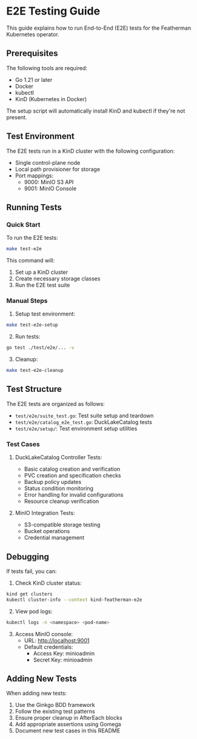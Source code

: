 # E2E Testing Guide

This guide explains how to run End-to-End (E2E) tests for the Featherman Kubernetes operator.

## Prerequisites

The following tools are required:

- Go 1.21 or later
- Docker
- kubectl
- KinD (Kubernetes in Docker)

The setup script will automatically install KinD and kubectl if they're not present.

## Test Environment

The E2E tests run in a KinD cluster with the following configuration:

- Single control-plane node
- Local path provisioner for storage
- Port mappings:
  - 9000: MinIO S3 API
  - 9001: MinIO Console

## Running Tests

### Quick Start

To run the E2E tests:

```bash
make test-e2e
```

This command will:

1. Set up a KinD cluster
2. Create necessary storage classes
3. Run the E2E test suite

### Manual Steps

1. Setup test environment:

```bash
make test-e2e-setup
```

2. Run tests:

```bash
go test ./test/e2e/... -v
```

3. Cleanup:

```bash
make test-e2e-cleanup
```

## Test Structure

The E2E tests are organized as follows:

- `test/e2e/suite_test.go`: Test suite setup and teardown
- `test/e2e/catalog_e2e_test.go`: DuckLakeCatalog tests
- `test/e2e/setup/`: Test environment setup utilities

### Test Cases

1. DuckLakeCatalog Controller Tests:
   - Basic catalog creation and verification
   - PVC creation and specification checks
   - Backup policy updates
   - Status condition monitoring
   - Error handling for invalid configurations
   - Resource cleanup verification

2. MinIO Integration Tests:
   - S3-compatible storage testing
   - Bucket operations
   - Credential management

## Debugging

If tests fail, you can:

1. Check KinD cluster status:

```bash
kind get clusters
kubectl cluster-info --context kind-featherman-e2e
```

2. View pod logs:

```bash
kubectl logs -n <namespace> <pod-name>
```

3. Access MinIO console:
   - URL: <http://localhost:9001>
   - Default credentials:
     - Access Key: minioadmin
     - Secret Key: minioadmin

## Adding New Tests

When adding new tests:

1. Use the Ginkgo BDD framework
2. Follow the existing test patterns
3. Ensure proper cleanup in AfterEach blocks
4. Add appropriate assertions using Gomega
5. Document new test cases in this README
